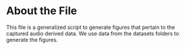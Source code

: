 # About the File

This file is a generalized script to generate figures that pertain to the captured audio derived data.
We use data from the datasets folders to generate the figures.
